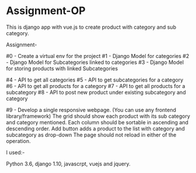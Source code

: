 # Assignment-OP
This is django app with vue.js to create product with category and sub category.

Assignment-


#0 - Create a virtual env for the project
#1 - Django Model for categories
#2 - Django Model for Subcategories linked to categories
#3 - Django Model for storing products with linked Subcategories

#4 - API to get all categories
#5 - API to get subcategories for a category
#6 - API to get all products for a category
#7 - API to get all products for a subcategory
#8 - API to post new product under existing subcategory and category

#9 - Develop a single responsive webpage. (You can use any frontend library/framework)
The grid should show each product with its sub category and category mentioned. Each column should be sortable in ascending and descending order.
Add button adds a product to the list with category and subcategory as drop-down
The page should not reload in either of the operation.



I used:-

Python 3.6,
django 1.10,
javascrpt,
vuejs and jquery.
